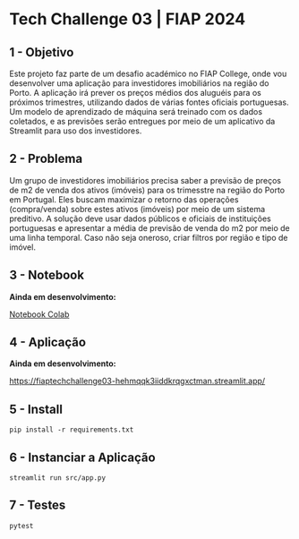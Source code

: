 # Tech Challenge 03 | FIAP 2024

## 1 - Objetivo

Este projeto faz parte de um desafio académico no FIAP College, onde vou desenvolver uma aplicação para investidores imobiliários na região do Porto. A aplicação irá prever os preços médios dos aluguéis para os próximos trimestres, utilizando dados de várias fontes oficiais portuguesas. Um modelo de aprendizado de máquina será treinado com os dados coletados, e as previsões serão entregues por meio de um aplicativo da Streamlit para uso dos investidores.

## 2 - Problema

Um grupo de investidores imobiliários precisa saber a previsão de preços de m2 de venda dos ativos (imóveis) para os trimesstre na região do Porto em Portugal.
Eles buscam maximizar o retorno das operações (compra/venda) sobre estes ativos (imóveis) por meio de um sistema preditivo.
A solução deve usar dados públicos e oficiais de instituições portuguesas e apresentar a média de previsão de venda do m2 por meio de uma linha temporal.
Caso não seja oneroso, criar filtros por região e tipo de imóvel.

## 3 - Notebook

**Ainda em desenvolvimento:**

[Notebook Colab](https://colab.research.google.com/drive/1ddEYw6tDER6-j9I09H7P9UM9RFex6z4O?usp=sharing)

## 4 - Aplicação

**Ainda em desenvolvimento:**

https://fiaptechchallenge03-hehmqqk3iiddkrqgxctman.streamlit.app/

## 5 - Install

```console
pip install -r requirements.txt
```

## 6 - Instanciar a Aplicação 

```console
streamlit run src/app.py
```

## 7 - Testes

```console
pytest
```